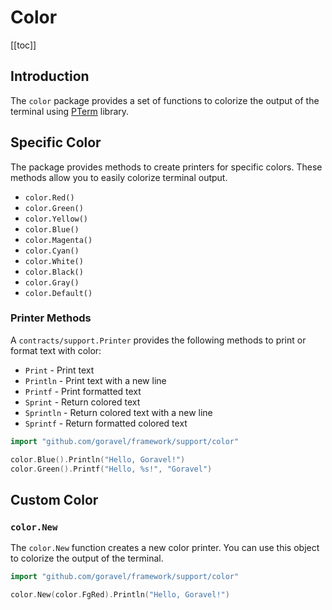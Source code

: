 # Color

[[toc]]

## Introduction

The `color` package provides a set of functions to colorize the output of the terminal using [PTerm](github.com/pterm/pterm) library.

## Specific Color

The package provides methods to create printers for specific colors. These methods allow you to easily colorize terminal output.

- `color.Red()`
- `color.Green()`
- `color.Yellow()`
- `color.Blue()`
- `color.Magenta()`
- `color.Cyan()`
- `color.White()`
- `color.Black()`
- `color.Gray()`
- `color.Default()`

### Printer Methods

A `contracts/support.Printer` provides the following methods to print or format text with color:

- `Print` - Print text
- `Println` - Print text with a new line
- `Printf` - Print formatted text
- `Sprint` - Return colored text
- `Sprintln` - Return colored text with a new line
- `Sprintf` - Return formatted colored text

```go
import "github.com/goravel/framework/support/color"

color.Blue().Println("Hello, Goravel!")
color.Green().Printf("Hello, %s!", "Goravel")
```

## Custom Color

### `color.New`

The `color.New` function creates a new color printer. You can use this object to colorize the output of the terminal.

```go
import "github.com/goravel/framework/support/color"

color.New(color.FgRed).Println("Hello, Goravel!")
```

<CommentService/>
